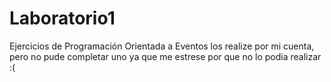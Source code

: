 # Laboratorio1
Ejercicios de Programación Orientada a Eventos los realize por mi cuenta, pero no pude completar uno ya que me estrese por que no lo podia realizar :(
